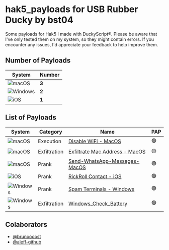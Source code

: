 # hak5_payloads for USB Rubber Ducky by bst04

Some payloads for Hak5 I made with DuckyScript®. Please be aware that I've only tested them on my system, so they might contain errors. If you encounter any issues, I'd appreciate your feedback to help improve them.

## Number of Payloads
|System|Number|
|--|--|
![macOS](https://img.shields.io/badge/mac%20os-000000?style=for-the-badge&logo=macos&logoColor=F0F0F0)|**3**|
|![Windows](https://img.shields.io/badge/Windows-0078D6?style=for-the-badge&logo=windows&logoColor=white)|**2**|
|![iOS](https://img.shields.io/badge/iOS-000000?style=for-the-badge&logo=ios&logoColor=white)|**1**|


## List of Payloads
|System|Category|Name|PAP|
|--|--|--|--|
![macOS](https://img.shields.io/badge/mac%20os-000000?style=for-the-badge&logo=macos&logoColor=F0F0F0)|Execution|[Disable WiFi - MacOS](https://github.com/brunoooost/hak5_payloads/tree/main/execution/Disable%20WiFi%20-%20MacOS)|🟢|
![macOS](https://img.shields.io/badge/mac%20os-000000?style=for-the-badge&logo=macos&logoColor=F0F0F0)|Exfiltration|[Exfiltrate Mac Address - MacOS](https://github.com/brunoooost/hak5_payloads/tree/main/execution/Exfiltrate-Mac-Address-MacOS)|🟡|
![macOS](https://img.shields.io/badge/mac%20os-000000?style=for-the-badge&logo=macos&logoColor=F0F0F0)|Prank|[Send-WhatsApp-Messages-MacOS](https://github.com/brunoooost/hak5_payloads/tree/main/prank/Send-WhatsApp-Messages-MacOS)|🟢|
|![iOS](https://img.shields.io/badge/iOS-000000?style=for-the-badge&logo=ios&logoColor=white)|Prank|[RickRoll Contact - iOS](https://github.com/brunoooost/hak5_payloads/tree/main/prank/RickRoll-Contact-iOS)|🟢|
|![Windows](https://img.shields.io/badge/Windows-0078D6?style=for-the-badge&logo=windows&logoColor=white)|Prank|[Spam Terminals - Windows](https://github.com/brunoooost/hak5_payloads/tree/main/prank/Windows-SpamTerminals)|🟢|
![Windows](https://img.shields.io/badge/Windows-0078D6?style=for-the-badge&logo=windows&logoColor=white)|Exfiltration|[Windows_Check_Battery](https://github.com/brunoooost/hak5_payloads/tree/main/exfiltration/Windows_Check_Battery)|🟢|

## Colaborators
- [@brunoooost](https://github.com/brunoooost/)
- [@aleff-github](https://github.com/aleff-github)
